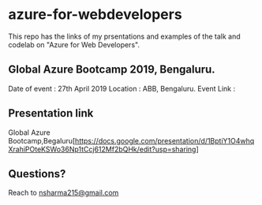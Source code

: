 # azure-for-webdevelopers

This repo has the links of my prsentations and examples of the talk and codelab on "Azure for Web Developers".

## Global Azure Bootcamp 2019, Bengaluru.

Date of event : 27th April 2019
Location : ABB, Bengaluru.
Event Link :

## Presentation link

Global Azure Bootcamp,Begaluru[https://docs.google.com/presentation/d/1BptiY1O4whqXrahiPOteKSWo36Np1tCcj612Mf2bQHk/edit?usp=sharing]

## Questions?

Reach to nsharma215@gmail.com
